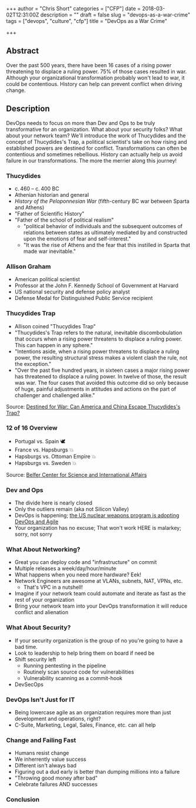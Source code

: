 +++
author = "Chris Short"
categories = ["CFP"]
date = 2018-03-02T12:31:00Z
description = ""
draft = false
slug = "devops-as-a-war-crime"
tags = ["devops", "culture", "cfp"]
title = "DevOps as a War Crime"

+++

## Abstract

Over the past 500 years, there have been 16 cases of a rising power threatening to displace a ruling power. 75% of those cases resulted in war. Although your organizational transformation probably won't lead to war, it could be contentious. History can help can prevent conflict when driving change.

## Description

DevOps needs to focus on more than Dev and Ops to be truly transformative for an organization. What about your security folks? What about your network team? We'll introduce the work of Thucydides and the concept of Thucydides's Trap, a political scientist's take on how rising and established powers are destined for conflict. Transformations can often be contentious and sometimes rebellious. History can actually help us avoid failure in our transformations. The more the merrier along this journey!

### Thucydides

* c. 460 – c. 400 BC
* Athenian historian and general
* *History of the Peloponnesian War* (fifth-century BC war between Sparta and Athens)
* "Father of Scientific History"
* "Father of the school of political realism"
    * "political behavior of individuals and the subsequent outcomes of relations between states as ultimately mediated by and constructed upon the emotions of fear and self-interest."
    * "It was the rise of Athens and the fear that this instilled in Sparta that made war inevitable."

### Allison Graham

* American political scientist
* Professor at the John F. Kennedy School of Government at Harvard
* US national security and defense policy analyst
* Defense Medal for Distinguished Public Service recipient

### Thucydides Trap

* Allison coined "Thucydides Trap"
* "Thucydides's Trap refers to the natural, inevitable discombobulation that occurs when a rising power threatens to displace a ruling power. This can happen in any sphere."
* "Intentions aside, when a rising power threatens to displace a ruling power, the resulting structural stress makes a violent clash the rule, not the exception."
* "Over the past five hundred years, in sixteen cases a major rising power has threatened to displace a ruling power. In twelve of those, the result was war. The four cases that avoided this outcome did so only because of huge, painful adjustments in attitudes and actions on the part of challenger and challenged alike."

Source: [Destined for War: Can America and China Escape Thucydides's Trap?](https://www.amazon.com/dp/B01IAS9FZY/)

### 12 of 16 Overview

* Portugal vs. Spain 🕊
* France vs. Hapsburgs 💥
* Hapsburgs vs. Ottoman Empire 💥
* Hapsburgs vs. Sweden 💥

Source: [Belfer Center for Science and International Affairs](https://www.belfercenter.org/thucydides-trap/case-file)

### Dev and Ops

* The divide here is nearly closed
* Only the outliers remain (aka not Silicon Valley)
* DevOps is happening; [the US nuclear weapons program is adopting DevOps and Agile](https://www.fbo.gov/index?s=opportunity&mode=form&id=2482d620e399c5fd667a8e4d059cc9ec&tab=core&_cview=0)
* Your organization has no excuse; That won't work HERE is malarkey; sorry, not sorry

###

### What About Networking?

* Great you can deploy code and "infrastructure" on commit
* Multiple releases a week/day/hour/minute
* What happens when you need more hardware? Eek!
* Network Engineers are awesome at VLANs, subnets, NAT, VPNs, etc. 
    * That's VPC in a nutshell!
* Imagine if your network team could automate and iterate as fast as the rest of your organization
* Bring your network team into your DevOps transformation it will reduce conflict and alienation

### What About Security?

* If your security organization is the group of no you're going to have a bad time.
* Look to leadership to help bring them on board if need be
* Shift security left
    * Running pentesting in the pipeline
    * Routinely scan source code for vulnerabilities
    * Vulnerability scanning as a commit-hook
* DevSecOps

### DevOps Isn't Just for IT

* Being lowercase agile as an organization requires more than just development and operations, right?
* C-Suite, Marketing, Legal, Sales, Finance, etc. can all help

### Change and Failing Fast

* Humans resist change
* We inherrently value success
* Different isn't always bad
* Figuring out a dud early is better than dumping millions into a failure
* "Throwing good money after bad"
* Celebrate failures AND successes

### Conclusion

